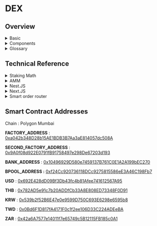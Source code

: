 # DEX

## Overview
<details>
  <summary>Basic</summary>
  
  ## DEX
  A Decentralized Exchange (DEX) typically consists of a series of interconnected smart contracts. In the case of the Balancer Decentralized Finance (DeFi) Application V1, the BFactory and BPool smart contracts play crucial roles in the creation of new pools, liquidity management, and token swapping within the pools.
  
  ### What is Balancer?
Balancer is a decentralized automated market maker (AMM) protocol built on Ethereum that represents a flexible building block for programmable liquidity.

By separating the AMM curve logic and math from the core swapping functionality, Balancer becomes an extensible AMM that can incorporate any number of swap curves and pool types. This includes:

- Traditional 50/50  weighted pools
- Custom weights like 80/20 for controlled exposure
- Stable swap curves
- Nested pools (ex: **[Boosted Pools](https://docs.balancer.fi/concepts/pools/boosted)**)
- Pools with changing weights (ex: **[Liquidity Bootstrapping Pools](https://docs.balancer.fi/concepts/pools/liquidity-bootstrapping)**)
- Concentrated liquidity pools
- Managed pools that allow customizable parameters
- Entire protocols to be built on top (ex: Gyroscope)

All of the aggregate liquidity is then easily accessilbe for swappers, aggregators, and arbitraugers. The Balancer **[Vault](https://docs.balancer.fi/concepts/vault)** optimizes batching and path logic so that gas costs and capital requirements remain extremely low. Each individual pool and project built on top benefits from the global liquidity within Balancer that brings deep liquidity for base assets and opens up swap paths.
</details>

<details>
  <summary>Components</summary>
  
  ## Frontend
  Frontend development for a decentralized exchange (DEX) using Next.js involves building the user interface (UI) and user experience (UX) components for the exchange platform. Next.js is a popular React framework that enables server-side rendering and offers various features to enhance the development process.

Remember that building a decentralized exchange involves complex backend processes, including smart contract development, liquidity management, and order matching. The frontend interacts with the backend components through APIs, so collaboration with backend developers is essential to ensure a seamless and secure DEX experience for users.
  
  ## Backend
Building the backend for a decentralized exchange (DEX) using Nest.js involves implementing the server-side logic and APIs required to handle user requests, interact with the blockchain network, manage liquidity, and execute trades. Nest.js is a powerful TypeScript framework based on Node.js that provides a structured and scalable architecture for building server-side applications.
  
  ## Indexer
  The BPool and BFactory smart contracts emit events corresponding to specific actions, such as pool creation, liquidity addition or removal, and token swapping. By diligently monitoring these events, it is possible to capture the associated data and store it in a structured database for future retrieval

The captured data is primarily utilized to enhance the user experience and interface of various applications. For instance, in the context of a DEX, this data is employed to calculate important metrics such as Total Value Locked (TVL), Pool Token Amounts, and swap prices. This information is valuable to both application modules and users.

While several protocols, including The Graph, offer widely-used blockchain data indexing and APIs for Decentralized Applications (DApps), including Balancer, it is important to note that these protocols may not be universally available as data sources for all blockchain networks. Although some protocols may provide toolsets for running a personal node to index data on an EVM-compatible network, this process involves additional steps and complexities for setup and execution.

![Screenshot 2566-06-07 at 14.09.50.png](https://s3-us-west-2.amazonaws.com/secure.notion-static.com/54c02aaf-580d-4f3e-bf83-41a49b58c596/Screenshot_2566-06-07_at_14.09.50.png)

In light of these considerations, we have made the decision to develop a small application using the Go programming language for our DEX Proof-of-Concept (PoC) based on Balancer DeFi V1. This application will primarily serve two key functionalities:

1. Capturing data from smart contract events, processing it, and storing it in our database.
2. Exposing an API endpoint that presents liquidity pool information in a specific format, which will be utilized by the Smart Order Routing (SOR) module for our DEX.

For further details and access to the source code repository of our smart contract indexer for Balancer DeFi V1, please visit: https://github.com/SCB-TechX-Saber-Labs/smart-contract-indexer-for-balancer-v1
  
  ## Smart Contract
  - Exchange Proxy
    
    `batchSwap` functions allows users to batch execute swaps recommended by [off-chain SOR](https://www.notion.so/balancer/smart-contracts/sor/development).
    
    `viewSplit` functions query the [On Chain Registry](https://www.notion.so/balancer/smart-contracts/on-chain-registry) to provide best swap information using on-chain data.
    
    `smartSwap` functions combine view and batch functionality to provide complete optimised on-chain swaps.
    
- Smart Pool
    
    **Smart Contract Owned Controlled Pools ("Smart Pools")**
    
    One very powerful feature of Balancer is the concept of Smart Pools. A smart contract controlled pool can fully emulate a finalized pool, while also allowing complex logic to readjust balances, weights, and fees. Some examples include:
    
    [An interest bearing stablecoin pool without impermanent loss](https://medium.com/balancer-protocol/zero-impermanent-loss-stablecoin-pool-with-lending-interests-a3da6d8bb782)
    
    A pool that adjusts swap fees as a function of the volatility of the pool's assets
    
    A pool that updates weights to implement a particular market strategy (e.g., a [Liquidity Bootstrapping Pool](https://balancer.finance/2020/03/04/building-liquidity-into-token-distribution/)).
    
    More complex [dynamic strategies](https://caia.org/sites/default/files/dynamic_strategies_for_asset_allocation.pdf) for asset allocation
    
    For clarity, here is a graphical representation of the process for creating both Core Pools and Smart Pools - it can be a little confusing keeping all the addresses straight!
    
- Interfaces
    
    `BFactory`
    
    `BPool`
    
    `Exchange Proxy`
  
</details>

<details>
  <summary>Glossary</summary>
  
  **Core Pool**: A `BPool` contract object - this is the "base" pool that actually holds the tokens
**Balance**: The total token balance of a pool. Does not refer to any user balance.

**Denorm**: Denormalized weight. Weights on a BPool, though often displayed as percentages, are configured and stored in their **denormalized** form. For instance, in a two-token pool with denormalized weights of A=38 and B=2, token A's percentage weight would be 38/(38+2), or 95%. Conversely, token B's proportion would be 2/(38+2), or 5%.

**Controller**: The pool's "owner"; an address that can call `CONTROL` capabilities.

**Factory**: The official BPool factory. Pools deployed from this factory appear on Balancer user interfaces (e.g., the [Exchange](https://balancer.exchange/#/swap) and [Pool Manager](https://pools.balancer.exchange/#/)).

**Smart Pool**: A contract that owns (i.e., is the **controller)**, ****of a** Core ****Pool**. Much more in Component section.
</details>

## Technical Reference
<details>
  <summary>Staking Math</summary>
  
 ## Staking

Users earn reward by staking their token.

The amount they earn is reward rate * amount staked by the user / total staked for every second.

reward rate is set by the contract owner.

## Maths

You'll find below the formula to compute rewards earned by a user from k to n seconds:
  
</details>

<details>
  <summary>AMM</summary>
  
**Automated Market Makers (AMMs)** have been around in some form for as long as trades could be automated, starting in the traditional financial markets. AMMs are essentially automated agents, controlled by algorithms, that define rules for matching buyers and sellers to facilitate trades. Usually AMMs are continuously active in both directions of a trading pair. The liquidity provider's profit comes from the spread between buy and sell prices.

Smart contract platforms like Ethereum have brought AMMs to a whole new level. They have, for the first time in history, combined the *trading algorithms* with *custody* of the underlying assets. This has led to interesting new features like atomic trading (sometimes incorporating [flash loans](https://aave.com/flash-loans)), instant feedback loops for correcting prices offered by an AMM, and more.
  
</details>

<details>
  <summary>Nest.JS</summary>
  
**Nest.js** is a progressive TypeScript-based framework for building efficient and scalable server-side applications. It is designed to provide a solid architectural foundation by combining elements of Object-Oriented Programming (OOP), Functional Programming (FP), and Reactive Programming.

Nest.js follows the modular architecture pattern, allowing developers to structure their applications into modules, each with its own components and dependencies. This modular approach promotes code reusability, maintainability, and separation of concerns.
</details>


<details>
  <summary>Next.JS</summary>
  
**Next.js** is a popular open-source framework for building modern web applications using React.js. It is designed to facilitate server-side rendering (SSR) and static site generation (SSG) for React applications, providing a powerful and efficient development experience.

Next.js offers several key features that make it a preferred choice for building web applications. Firstly, it provides automatic code splitting, enabling efficient loading of JavaScript and CSS assets, resulting in faster page rendering and improved performance. Additionally, it supports server-side rendering, which allows pre-rendering of React components on the server, delivering fully rendered pages to the client for improved SEO and initial page load times.

</details>

<details>
  <summary>Smart order router</summary>
  
Smart Order Router, or SOR is an off-chain linear optimization of routing orders across pools for best price execution. It takes as input a desired amount of any token to be traded for another token, and returns a list of pools/amounts that should be traded such that the amount of returned tokens is maximized. The sum of the amounts to be traded with each pool equals the desired amount given as input.SOR exists in the Bronze release as a way to aggregate liquidity across all Balancer pools. Future releases of Balancer will accomplish this on-chain, and allow aggregate contract fillable liquidity.Liquidity aggregators are free to use the SOR npm package or create their own order routing across pools.
</details>

## Smart Contract Addresses

Chain : Polygon Mumbai

**FACTORY_ADDRESS** : [0xa042b348D28b15AE1BDB3B7Aa3aE814057dc508A](https://mumbai.polygonscan.com/address/0xa042b348D28b15AE1BDB3B7Aa3aE814057dc508A)

**SECOND_FACTORY_ADDRESS** : [0x9A0f08d922E0791fB91758497e298De67203d193](https://mumbai.polygonscan.com/address/0x9A0f08d922E0791fB91758497e298De67203d193)

**BANK_ADDRESS** : [0x10496929D580e7459137B761C0E1A2A199bEC270](https://mumbai.polygonscan.com/address/0x10496929D580e7459137B761C0E1A2A199bEC270)

**BPOOL_ADDRESS :** [0xf24Cc920736118DCc9275815586eE3A46C198Fb7](https://mumbai.polygonscan.com/address/0xf24Cc920736118DCc9275815586eE3A46C198Fb7)

**USD** : [0x692E428dD09Bf3Db43fc4b81Afee741612567A95](https://mumbai.polygonscan.com/address/0x692e428dd09bf3db43fc4b81afee741612567a95)

**THB** : [0x782AD5e91c7b20ADDfCb33A8E808ED73348F0D91](https://mumbai.polygonscan.com/address/0x782AD5e91c7b20ADDfCb33A8E808ED73348F0D91)

**KRW** : [0x539b2f52B6E47e0e9599D750C693E6298e6595b8](https://mumbai.polygonscan.com/address/0x539b2f52B6E47e0e9599D750C693E6298e6595b8)

**TWD** : [0x0Bd6F1D817fA4171F0c1f2ee106D33C224ADEeBA](https://mumbai.polygonscan.com/address/0x0Bd6F1D817fA4171F0c1f2ee106D33C224ADEeBA)

**ZAR** : [0x42a6A7577e14011f7e65749c5B12115FB185c0A1](https://mumbai.polygonscan.com/address/0x42a6A7577e14011f7e65749c5B12115FB185c0A1)
